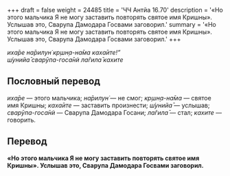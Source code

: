 +++
draft = false
weight = 24485
title = 'ЧЧ Антйа 16.70'
description = '«Но этого мальчика Я не могу заставить повторять святое имя Кришны». Услышав это, Сварупа Дамодара Госвами заговорил.'
summary = '«Но этого мальчика Я не могу заставить повторять святое имя Кришны». Услышав это, Сварупа Дамодара Госвами заговорил.'
+++

_иха̄ре на̄рилун̇ кр̣шн̣а-на̄ма каха̄ите!”  
ш́унийа̄ сварӯпа-госа̄н̃и ла̄гила̄ кахите_

## Пословный перевод

_иха̄ре_ — этого мальчика; _на̄рилун̇_ — не смог; _кр̣шн̣а_\-_на̄ма_ — святое имя Кришны; _каха̄ите_ — заставить произнести; _ш́унийа̄_ — услышав; _сварӯпа_\-_госа̄н̃и_ — Сварупа Дамодара Госани; _ла̄гила̄_ — стал; _кахите_ — говорить.

## Перевод

**«Но этого мальчика Я не могу заставить повторять святое имя Кришны». Услышав это, Сварупа Дамодара Госвами заговорил.**

